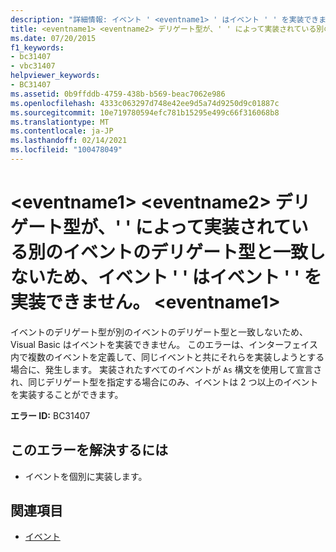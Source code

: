 ```yaml
---
description: "詳細情報: イベント ' <eventname1> ' はイベント ' ' を実装できません。 <eventname2> デリゲート型が、' ' によって実装されている別のイベントのデリゲート型と一致しません。 <eventname1>"
title: <eventname1> <eventname2> デリゲート型が、' ' によって実装されている別のイベントのデリゲート型と一致しないため、イベント ' ' はイベント ' ' を実装できません。 <eventname1>
ms.date: 07/20/2015
f1_keywords:
- bc31407
- vbc31407
helpviewer_keywords:
- BC31407
ms.assetid: 0b9ffddb-4759-438b-b569-beac7062e986
ms.openlocfilehash: 4333c063297d748e42ee9d5a74d9250d9c01887c
ms.sourcegitcommit: 10e719780594efc781b15295e499c66f316068b8
ms.translationtype: MT
ms.contentlocale: ja-JP
ms.lasthandoff: 02/14/2021
ms.locfileid: "100478049"
---
```

# <a name="event-eventname1-cannot-implement-event-eventname2-because-its-delegate-type-does-not-match-the-delegate-type-of-another-event-implemented-by-eventname1"></a>\<eventname1> \<eventname2> デリゲート型が、' ' によって実装されている別のイベントのデリゲート型と一致しないため、イベント ' ' はイベント ' ' を実装できません。 \<eventname1>

イベントのデリゲート型が別のイベントのデリゲート型と一致しないため、Visual Basic はイベントを実装できません。 このエラーは、インターフェイス内で複数のイベントを定義して、同じイベントと共にそれらを実装しようとする場合に、発生します。 実装されたすべてのイベントが `As` 構文を使用して宣言され、同じデリゲート型を指定する場合にのみ、イベントは 2 つ以上のイベントを実装することができます。  
  
 **エラー ID:** BC31407  
  
## <a name="to-correct-this-error"></a>このエラーを解決するには  
  
- イベントを個別に実装します。  
  
## <a name="see-also"></a>関連項目

- [イベント](../programming-guide/language-features/events/index.md)
